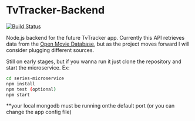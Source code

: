 # TvTracker-Backend

[![Build Status](https://travis-ci.org/rafaelrpinto/TvTracker-Backend.svg?branch=master)](https://travis-ci.org/rafaelrpinto/TvTracker-Backend)

Node.js backend for the future TvTracker app. Currently this API retrieves data from the [Open Movie Database](https://www.omdbapi.com/), but as the project moves forward I will consider plugging different sources.

Still on early stages, but if you wanna run it just clone the repository and start the microservice. Ex:

```bash
cd series-microservice
npm install
npm test (optional)
npm start
```
**your local mongodb must be running onthe default port (or you can change the app config file)
